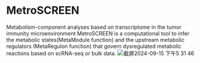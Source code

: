 # MetroSCREEN
Metabolism-component analyses based on transcriptome in the tumor immunity microenvironment
MetroSCREEN is a computational tool to infer the metabolic states(MetaModule function) and the upstream metabolic regulators (MetaRegulon function) that govern dysregulated metabolic reactions based on scRNA-seq or bulk data.
![截屏2024-09-15 下午5 31 46](https://github.com/user-attachments/assets/f2405183-677b-4f0e-97a7-0b6b39a656f4)
